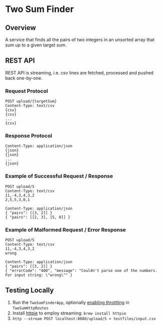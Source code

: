 # Two Sum Finder

## Overview

A service that finds all the pairs of two integers in an unsorted array that sum up to a given target sum.

## REST API 

REST API is streaming, i.e. csv lines are fetched, processed and pushed back one-by-one.

### Request Protocol
```
POST upload/{targetSum}
Content-Type: text/csv
{csv}
{csv}
...
{csv}
```
### Response Protocol
```
Content-Type: application/json
{json}
{json}
...
{json}
```

### Example of Successful Request / Response
```
POST upload/5
Content-Type: text/csv
11,-4,3,4,3,2
2,5,5,3,0,1

Content-Type: application/json
{ "pairs": [[3, 2]] }
{ "pairs": [[2, 3], [5, 0]] }
```

### Example of Malformed Request / Error Response
```
POST upload/5
Content-Type: text/csv
11,-4,3,4,3,2
wrong

Content-Type: application/json
{ "pairs": [[3, 2]] }
{ "errorCode": "400", "message": "Couldn't parse one of the numbers. For input string: \"wrong\"" }
```

## Testing Locally

1. Run the `TwoSumFinderApp`, optionally [enabling throttling](https://github.com/andriiko/two-sum-finder/blob/main/src/main/scala/com/example/http/TwoSumHttpRoutes.scala#L29) in `TwoSumHttpRoutes`
2. Install [httpie](https://httpie.io) to employ streaming: `brew install httpie`
3. `http --stream POST localhost:8080/upload/5 < testfiles/input.csv`

